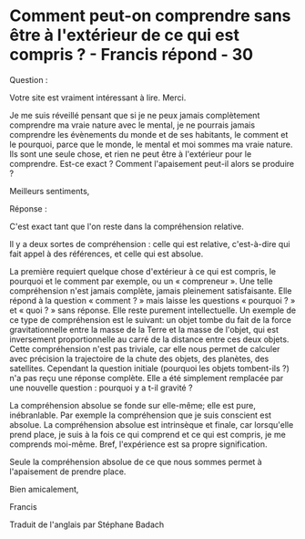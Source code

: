# Comment peut-on comprendre sans être à l'extérieur de ce qui est compris ? - Francis répond - 30 

Question : 

Votre site est vraiment intéressant à lire. Merci.

Je me suis réveillé pensant que si je ne peux jamais complètement comprendre ma vraie nature avec le mental, je ne pourrais jamais comprendre les évènements du monde et de ses habitants, le comment et le pourquoi, parce que le monde, le mental et moi sommes ma vraie nature. Ils sont une seule chose, et rien ne peut être à l'extérieur pour le comprendre. Est-ce exact ? Comment l'apaisement peut-il alors se produire ? 

Meilleurs sentiments,

Réponse :

C'est exact tant que l'on reste dans la compréhension relative.

Il y a deux sortes de compréhension : celle qui est relative, c'est-à-dire qui fait appel à des références, et celle qui est absolue.

La première requiert quelque chose d'extérieur à ce qui est compris, le pourquoi et le comment par exemple, ou un « compreneur ». Une telle compréhension n'est jamais complète, jamais pleinement satisfaisante. Elle répond à la question « comment ? » mais laisse les questions « pourquoi ? » et « quoi ? » sans réponse. Elle reste purement intellectuelle. Un exemple de ce type de compréhension est le suivant: un objet tombe du fait de la force gravitationnelle entre la masse de la Terre et la masse de l'objet, qui est inversement proportionnelle au carré de la distance entre ces deux objets. Cette compréhension n'est pas triviale, car elle nous permet de calculer avec précision la trajectoire de la chute des objets, des planètes, des satellites. Cependant la question initiale (pourquoi les objets tombent-ils ?) n'a pas reçu une réponse complète. Elle a été simplement remplacée par une nouvelle question : pourquoi y a t-il gravité ?

La compréhension absolue se fonde sur elle-même; elle est pure, inébranlable. Par exemple la compréhension que je suis conscient est absolue. La compréhension absolue est intrinsèque et finale, car lorsqu'elle prend place, je suis à la fois ce qui comprend et ce qui est compris, je me comprends moi-même. Bref, l'expérience est sa propre signification.

Seule la compréhension absolue de ce que nous sommes permet à l'apaisement de prendre place.

Bien amicalement,

Francis 

Traduit de l'anglais par Stéphane Badach

